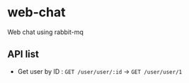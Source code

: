 # web-chat
Web chat using rabbit-mq

## API list
 - Get user by ID : `GET /user/user/:id` -> `GET /user/user/1`
